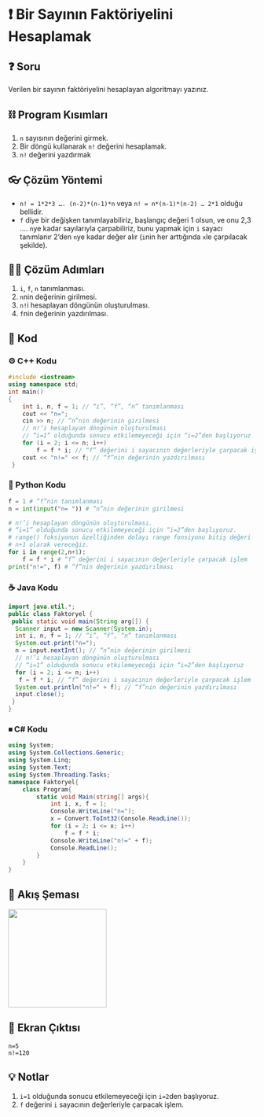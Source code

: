 # ❗ Bir Sayının Faktöriyelini Hesaplamak

<!-- ----------------------------- Soru  ----------------------------------- -->

## ❓ Soru
Verilen bir sayının faktöriyelini hesaplayan algoritmayı yazınız.

<!-- ----------------------------- Program Kısımları  ----------------------------------- -->

## ⛓ Program Kısımları
1. `n` sayısının değerini girmek.
2. Bir döngü kullanarak `n!` değerini hesaplamak.
3. `n!` değerini yazdırmak

<!-- ----------------------------- Çözüm Yöntemi  ----------------------------------- -->

## 👓 Çözüm Yöntemi 
- `n! = 1*2*3 …. (n-2)*(n-1)*n` veya `n! = n*(n-1)*(n-2) … 2*1` olduğu bellidir.
- `f` diye bir değişken tanımlayabiliriz, başlangıç değeri 1 olsun, ve onu 2,3 …. `n`ye kadar sayılarıyla çarpabiliriz, bunu yapmak için `i` sayacı tanımlanır 2’den `n`ye kadar değer alır (`i`nin her arttığında `x`le çarpılacak şekilde).
  
<!-- ----------------------------- Çözüm Adımları  ----------------------------------- -->

## 👩‍🔧 Çözüm Adımları
1. `i`, `f`, `n` tanımlanması.
2. `n`nin değerinin girilmesi.
3. `n!`i hesaplayan döngünün oluşturulması.
4. `f`nin değerinin yazdırılması.

<!-- ----------------------------- Kodlar  ----------------------------------- -->

## 🤖 Kod

[//]: ------------------------------------------------------------------------------
<!-- ----------------------------- C++ Kodu ----------------------------------- -->
[//]: ------------------------------------------------------------------------------

### ⚙ C++ Kodu

```cpp
#include <iostream>
using namespace std;
int main()
{
    int i, n, f = 1; // “i”, “f”, “n” tanımlanması
    cout << "n=";
    cin >> n; // “n”nin değerinin girilmesi
    // n!’i hesaplayan döngünün oluşturulması
    // “i=1” olduğunda sonucu etkilemeyeceği için “i=2”den başlıyoruz
    for (i = 2; i <= n; i++)
        f = f * i; // “f” değerini i sayacının değerleriyle çarpacak işlem
    cout << "n!=" << f; // “f”nin değerinin yazdırılması
 }
```

[//]: ------------------------------------------------------------------------------
<!-- ----------------------------- Pythob Kodu ----------------------------------- -->
[//]: ------------------------------------------------------------------------------

### 🐍 Python Kodu

```py 
f = 1 # “f”nin tanımlanması
n = int(input("n= ")) # “n”nin değerinin girilmesi

# n!’i hesaplayan döngünün oluşturulması.
# “i=1” olduğunda sonucu etkilemeyeceği için “i=2”den başlıyoruz.
# range() foksiyonun özelliğinden dolayı range fonsiyonu bitiş değeri
# n+1 olarak vereceğiz.
for i in range(2,n+1):
    f = f * i # “f” değerini i sayacının değerleriyle çarpacak işlem
print("n!=", f) # “f”nin değerinin yazdırılması
```

[//]: ------------------------------------------------------------------------------
<!-- ----------------------------- Java Kodu ----------------------------------- -->
[//]: ------------------------------------------------------------------------------

### ☕ Java Kodu

```java
import java.util.*;
public class Faktoryel {
 public static void main(String arg[]) {
  Scanner input = new Scanner(System.in);
  int i, n, f = 1; // “i”, “f”, “n” tanımlanması
  System.out.print("n=");
  n = input.nextInt(); // “n”nin değerinin girilmesi
  // n!’i hesaplayan döngünün oluşturulması
  // “i=1” olduğunda sonucu etkilemeyeceği için “i=2”den başlıyoruz
  for (i = 2; i <= n; i++) 
   f = f * i; // “f” değerini i sayacının değerleriyle çarpacak işlem
  System.out.println("n!=" + f); // “f”nin değerinin yazdırılması
  input.close();
 }
}
```

[//]: ------------------------------------------------------------------------------
<!-- ----------------------------- C# Kodu ----------------------------------- -->
[//]: ------------------------------------------------------------------------------

### ⏹ C# Kodu

```cs
using System;
using System.Collections.Generic;
using System.Linq;
using System.Text;
using System.Threading.Tasks;
namespace Faktoryel{
    class Program{
        static void Main(string[] args){
            int i, x, f = 1;
            Console.WriteLine("n=");
            x = Convert.ToInt32(Console.ReadLine());
            for (i = 2; i <= x; i++)
                f = f * i;
            Console.WriteLine("n!=" + f);
            Console.ReadLine();
        }
    }
}
```

<!-- ----------------------------- Akış Şeması ----------------------------------- -->

## 🧩 Akış Şeması

<img src="./FaktoryelSema.png" width="200"  />

<!-- ----------------------------- Ekran Çıktısı ----------------------------------- -->

## 🎉 Ekran Çıktısı

```
n=5
n!=120
```

<!-- ----------------------------- Notlar ----------------------------------- -->

## 💡 Notlar 
1. `i=1` olduğunda sonucu etkilemeyeceği için `i=2`den başlıyoruz.
2. `f` değerini `i` sayacının değerleriyle çarpacak işlem.